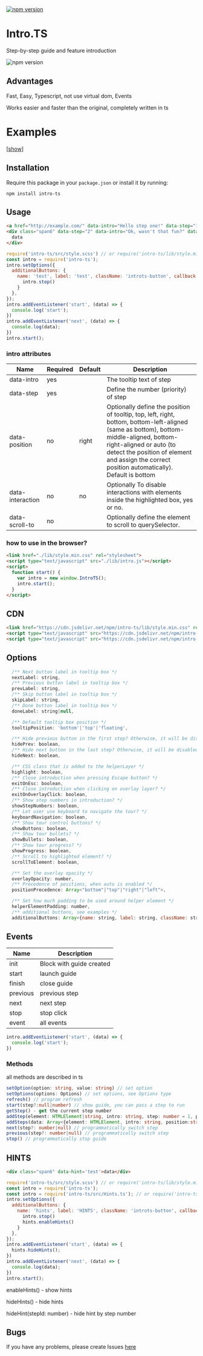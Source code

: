 [![npm version](https://badge.fury.io/js/intro-ts.svg)](https://badge.fury.io/js/intro-ts)

# Intro.TS

Step-by-step guide and feature introduction

![npm version](https://s00d.github.io/intro.ts/example/image.png)

## Advantages

Fast, Easy, Typescript, not use virtual dom, Events

Works easier and faster than the original, completely written in ts

# Examples
  
[[show](https://s00d.github.io/intro.ts/example/index.html)]

## Installation

Require this package in your `package.json` or install it by running:
```
npm install intro-ts
```

## Usage
```html
<a href="http://example.com/" data-intro="Hello step one!" data-step="1"></a>
<div class="span6" data-step="2" data-intro="Ok, wasn't that fun?" data-interaction="no" data-position='right' data-scrollTo='tooltip'>
  data
</div>
```

```js
require('intro-ts/src/style.scss') // or require('intro-ts/lib/style.min.css'); or you can add other styles
const intro = require('intro-ts');
intro.setOptions({
  additionalButtons: {
    name: 'test', label: 'test', className: 'introts-button', callback: function () {
      intro.stop()
    }
  },
});
intro.addEventListener('start', (data) => {
  console.log('start');
})
intro.addEventListener('next', (data) => {
  console.log(data);
})
intro.start();

```

### intro attributes

| Name             | Required  | Default | Description |
|------------------|-----------|---------|-------------|
| data-intro       | yes       |         | The tooltip text of step |
| data-step        | yes       |         | Define the number (priority) of step |
| data-position    | no        | right   | Optionally define the position of tooltip, top, left, right, bottom, bottom-left-aligned (same as bottom), bottom-middle-aligned, bottom-right-aligned or auto (to detect the position of element and assign the correct position automatically). Default is bottom |
| data-interaction | no        | no      | Optionally To disable interactions with elements inside the highlighted box, yes or no. |
| data-scroll-to   | no        |         | Optionally define the element to scroll to querySelector. |

### how to use in the browser?

```html
<link href="./lib/style.min.css" rel="stylesheet">
<script type="text/javascript" src="./lib/intro.js"></script>
<script>
  function start() {
    var intro = new window.IntroTS();
    intro.start();
  }
</script>
```

## CDN

```html
<link href="https://cdn.jsdelivr.net/npm/intro-ts/lib/style.min.css" rel="stylesheet">
<script type="text/javascript" src="https://cdn.jsdelivr.net/npm/intro-ts/lib/intro.js"></script>
<script type="text/javascript" src="https://cdn.jsdelivr.net/npm/intro-ts/lib/hints.js"></script>

```

## Options

```js
  /** Next button label in tooltip box */
  nextLabel: string,
  /** Previous button label in tooltip box */
  prevLabel: string,
  /** Skip button label in tooltip box */
  skipLabel: string,
  /** Done button label in tooltip box */
  doneLabel: string|null,

  /** Default tooltip box position */
  tooltipPosition: 'bottom'|'top'|'floating',

  /** Hide previous button in the first step? Otherwise, it will be disabled button. */
  hidePrev: boolean,
  /** Hide next button in the last step? Otherwise, it will be disabled button. */
  hideNext: boolean,

  /** CSS class that is added to the helperLayer */
  highlight: boolean,
  /** Close introduction when pressing Escape button? */
  exitOnEsc: boolean,
  /** Close introduction when clicking on overlay layer? */
  exitOnOverlayClick: boolean,
  /** Show step numbers in introduction? */
  showStepNumbers: boolean,
  /** Let user use keyboard to navigate the tour? */
  keyboardNavigation: boolean,
  /** Show tour control buttons? */
  showButtons: boolean,
  /** Show tour bullets? */
  showBullets: boolean,
  /** Show tour progress? */
  showProgress: boolean,
  /** Scroll to highlighted element? */
  scrollToElement: boolean,

  /** Set the overlay opacity */
  overlayOpacity: number,
  /** Precedence of positions, when auto is enabled */
  positionPrecedence: Array<"bottom"|"top"|"right"|"left">,

  /** Set how much padding to be used around helper element */
  helperElementPadding: number,
  /** additional buttons, see examples */
  additionalButtons: Array<{name: string, label: string, className: string, callback: () => void}>
```

## Events

| Name     | Description              |
|----------|--------------------------|
| init     | Block with guide created |
| start    | launch guide             |
| finish   | close guide              |
| previous | previous step            |
| next     | next step                |
| stop     | stop click               |
| event    | all events               |

```js
intro.addEventListener('start', (data) => {
  console.log('start');
})
```

### Methods

all methods are described in ts

```ts
setOption(option: string, value: string) // set option
setOptions(options: Options) // set options, see Options type
refresh() // program refresh
start(step?:null|number) // show guide, you can pass a step to run
getStep() - get the current step number
addStep(element: HTMLElement|string, intro: string, step: number = 1, position = 'right') // add a step programmatically
addSteps(data: Array<{element: HTMLElement, intro: string, position:string}>) //  add multiple steps programmatically
next(step?: number|null) // programmatically switch step
previous(step?: number|null) // programmatically switch step
stop() // programmatically stop guide
```


## HINTS
```html
<div class="span6" data-hint='test'>data</div>
```
```js
require('intro-ts/src/style.scss') // or require('intro-ts/lib/style.min.css'); or you can add other styles
const intro = require('intro-ts');
const intro = require('intro-ts/src/Hints.ts'); // or require('intro-ts/lib/hints.js'); or see https://s00d.github.io/intro.ts/example/hello-world/index.html
intro.setOptions({
  additionalButtons: {
    name: 'hints', label: 'HINTS', className: 'introts-button', callback: function () {
      intro.stop()
      hints.enableHints()
    }
  },
});
intro.addEventListener('start', (data) => {
  hints.hideHints();
})
intro.addEventListener('next', (data) => {
  console.log(data);
})
intro.start();
```

enableHints() - show hints 

hideHints() - hide hints

hideHint(stepId: number) -  hide hint by step number

## Bugs

If you have any problems, please create Issues [here](https://github.com/s00d/intro.ts/issues)   

